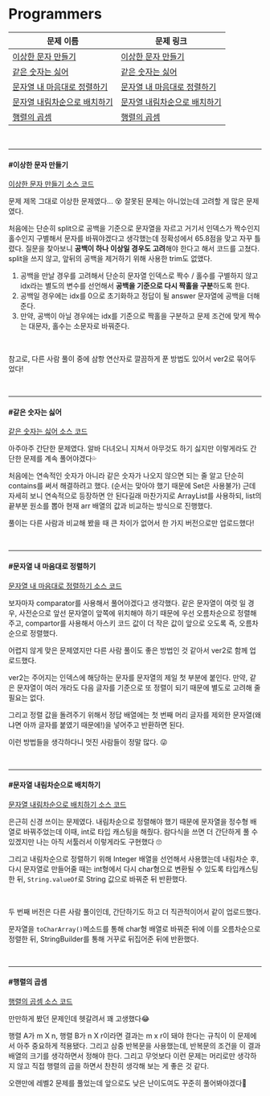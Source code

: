 # Programmers

| 문제 이름                                                    | 문제 링크                                                    |
| ------------------------------------------------------------ | ------------------------------------------------------------ |
| [이상한 문자 만들기](#이상한-문자-만들기)                    | [이상한 문자 만들기](https://programmers.co.kr/learn/courses/30/lessons/12930) |
| [같은 숫자는 싫어](#같은-숫자는-싫어)                        | [같은 숫자는 싫어](https://programmers.co.kr/learn/courses/30/lessons/12906) |
| [문자열 내 마음대로 정렬하기](#문자열-내-마음대로-정렬하기)  | [문자열 내 마음대로 정렬하기](https://programmers.co.kr/learn/courses/30/lessons/12915) |
| [문자열 내림차순으로 배치하기](#문자열-내림차순으로-배치하기) | [문자열 내림차순으로 배치하기](https://programmers.co.kr/learn/courses/30/lessons/12917) |
| [행렬의 곱셈](#행렬의-곱셈)                                  | [행렬의 곱셈](https://programmers.co.kr/learn/courses/30/lessons/12949) |

<br>

<hr>

#### #이상한 문자 만들기

[이상한 문자 만들기 소스 코드](https://github.com/hjyeon-n/Algorithm_study/tree/master/Programmers/2020.12/%EC%9D%B4%EC%83%81%ED%95%9C%20%EB%AC%B8%EC%9E%90%20%EB%A7%8C%EB%93%A4%EA%B8%B0)

문제 제목 그대로 이상한 문제였다... 😵 잘못된 문제는 아니었는데 고려할 게 많은 문제였다.

처음에는 단순히 split으로 공백을 기준으로 문자열을 자르고 거기서 인덱스가 짝수인지 홀수인지 구별해서 문자를 바꿔야겠다고 생각했는데 정확성에서 65.8점을 맞고 자꾸 틀렸다. 질문을 찾아보니 **공백이 하나 이상일 경우도 고려**해야 한다고 해서 코드를 고쳤다. split을 쓰지 않고, 앞뒤의 공백을 제거하기 위해 사용한 trim도 없앴다.

1. 공백을 만날 경우를 고려해서 단순히 문자열 인덱스로 짝수 / 홀수를 구별하지 않고 idx라는 별도의 변수를 선언해서 **공백을 기준으로 다시 짝홀을 구분**하도록 한다.
2. 공백일 경우에는 idx를 0으로 초기화하고 정답이 될 answer 문자열에 공백을 더해준다.
3. 만약, 공백이 아닐 경우에는 idx를 기준으로 짝홀을 구분하고 문제 조건에 맞게 짝수는 대문자, 홀수는 소문자로 바꿔준다.

<br>

참고로, 다른 사람 풀이 중에 삼항 연산자로 깔끔하게 푼 방법도 있어서 ver2로 묶어두었다!

<br>

<hr>

#### #같은 숫자는 싫어

[같은 숫자는 싫어 소스 코드](https://github.com/hjyeon-n/Algorithm_study/blob/master/Programmers/2020.12/%EA%B0%99%EC%9D%80%20%EC%88%AB%EC%9E%90%EB%8A%94%20%EC%8B%AB%EC%96%B4.java)

아주아주 간단한 문제였다. 알바 다녀오니 지쳐서 아무것도 하기 싫지만 이렇게라도 간단한 문제를 계속 풀어야겠다💦

처음에는 연속적인 숫자가 아니라 같은 숫자가 나오지 않으면 되는 줄 알고 단순히 contains를 써서 해결하려고 했다. (순서는 맞아야 했기 때문에 Set은 사용불가) 근데 자세히 보니 연속적으로 등장하면 안 된다길래 마찬가지로 ArrayList를 사용하되, list의 끝부분 원소를 뽑아 현재 arr 배열의 값과 비교하는 방식으로 진행했다.

풀이는 다른 사람과 비교해 봤을 때 큰 차이가 없어서 한 가지 버전으로만 업로드했다!

<br>

<hr>

#### #문자열 내 마음대로 정렬하기

[문자열 내 마음대로 정렬하기 소스 코드](https://github.com/hjyeon-n/Algorithm_study/tree/master/Programmers/2020.12/%EB%AC%B8%EC%9E%90%EC%97%B4%20%EB%82%B4%20%EB%A7%88%EC%9D%8C%EB%8C%80%EB%A1%9C%20%EC%A0%95%EB%A0%AC%ED%95%98%EA%B8%B0)

보자마자 comparator를 사용해서 풀어야겠다고 생각했다. 같은 문자열이 여럿 일 경우, 사전순으로 앞선 문자열이 앞쪽에 위치해야 하기 때문에 우선 오름차순으로 정렬해 주고, compartor를 사용해서 아스키 코드 값이 더 작은 값이 앞으로 오도록 즉, 오름차순으로 정렬했다.

어렵지 않게 맞은 문제였지만 다른 사람 풀이도 좋은 방법인 것 같아서 ver2로 함께 업로드했다.

ver2는 주어지는 인덱스에 해당하는 문자를 문자열의 제일 첫 부분에 붙인다. 만약, 같은 문자열이 여러 개라도 다음 글자를 기준으로 또 정렬이 되기 때문에 별도로 고려해 줄 필요는 없다. 

그리고 정렬 값을 돌려주기 위해서 정답 배열에는 첫 번째 머리 글자를 제외한 문자열(왜냐면 아까 글자를 붙였기 때문에!)을 넣어주고 반환하면 된다.

이런 방법들을 생각하다니 멋진 사람들이 정말 많다. 😜

<br>

<hr>

#### #문자열 내림차순으로 배치하기

[문자열 내림차순으로 배치하기 소스 코드](https://github.com/hjyeon-n/Algorithm_study/tree/master/Programmers/2020.12/%EB%AC%B8%EC%9E%90%EC%97%B4%20%EB%82%B4%EB%A6%BC%EC%B0%A8%EC%88%9C%EC%9C%BC%EB%A1%9C%20%EB%B0%B0%EC%B9%98%ED%95%98%EA%B8%B0)

은근히 신경 쓰이는 문제였다. 내림차순으로 정렬해야 했기 때문에 문자열을 정수형 배열로 바꿔주었는데 이때, int로 타입 캐스팅을 해줬다. 람다식을 쓰면 더 간단하게 풀 수 있겠지만 나는 아직 서툴러서 이렇게라도 구현했다 🙄

그리고 내림차순으로 정렬하기 위해 Integer 배열을 선언해서 사용했는데 내림차순 후, 다시 문자열로 만들어줄 때는 int형에서 다시 char형으로 변환될 수 있도록 타입캐스팅한 뒤, `String.valueOf`로 String 값으로 바꿔준 뒤 반환했다.

<br>

두 번째 버전은 다른 사람 풀이인데, 간단하기도 하고 더 직관적이어서 같이 업로드했다.

문자열을 `toCharArray()`메소드를 통해 char형 배열로 바꿔준 뒤에 이를 오름차순으로 정렬한 뒤, StringBuilder를 통해 거꾸로 뒤집어준 뒤에 반환했다.

<br>

<hr>

#### #행렬의 곱셈

[행렬의 곱셈 소스 코드](https://github.com/hjyeon-n/Algorithm_study/blob/master/Programmers/2020.12/%ED%96%89%EB%A0%AC%EC%9D%98%20%EA%B3%B1%EC%85%88.java)

만만하게 봤던 문제인데 헷갈려서 꽤 고생했다😂

행렬 A가 m X n, 행렬 B가 n X r이라면 결과는 m x r이 돼야 한다는 규칙이 이 문제에서 아주 중요하게 적용됐다. 그리고 삼중 반복문을 사용했는데, 반복문의 조건을 이 결과 배열의 크기를 생각하면서 정해야 한다. 그리고 무엇보다 이런 문제는 머리로만 생각하지 않고 직접 행렬의 곱을 하면서 찬찬히 생각해 보는 게 좋은 것 같다.

오랜만에 레벨2 문제를 풀었는데 앞으로도 낮은 난이도여도 꾸준히 풀어봐야겠다🧐 